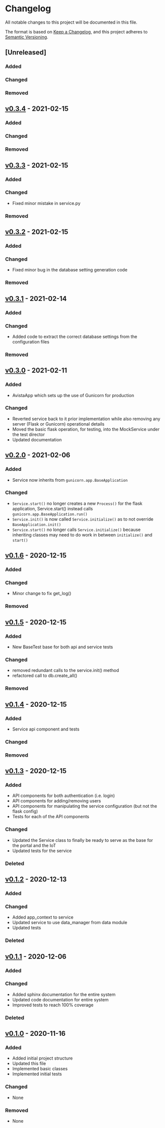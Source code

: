 # Changelog
All notable changes to this project will be documented in this file.

The format is based on [Keep a Changelog](https://keepachangelog.com/en/1.0.0/),
and this project adheres to [Semantic Versioning](https://semver.org/spec/v2.0.0.html).

## [Unreleased]
### Added

### Changed

### Removed

## [v0.3.4](https://github.com/isu-avista/base-server/releases/tag/v0.3.4) - 2021-02-15
### Added

### Changed

### Removed

## [v0.3.3](https://github.com/isu-avista/base-server/releases/tag/v0.3.3) - 2021-02-15
### Added

### Changed
* Fixed minor mistake in service.py

### Removed

## [v0.3.2](https://github.com/isu-avista/base-server/releases/tag/v0.3.2) - 2021-02-15
### Added

### Changed
* Fixed minor bug in the database setting generation code

### Removed

## [v0.3.1](https://github.com/isu-avista/base-server/releases/tag/v0.3.1) - 2021-02-14
### Added

### Changed
* Added code to extract the correct database settings from the configuration files

### Removed

## [v0.3.0](https://github.com/isu-avista/base-server/releases/tag/v0.3.0) - 2021-02-11
### Added
* AvistaApp which sets up the use of Gunicorn for production

### Changed
* Reverted service back to it prior implementation while also removing any server (Flask or Gunicorn) operational details
* Moved the basic flask operation, for testing, into the MockService under the test director
* Updated documentation

## [v0.2.0](https://github.com/isu-avista/base-server/releases/tag/v0.2.0) - 2021-02-06
### Added
* Service now inherits from `gunicorn.app.BaseApplication`

### Changed
* `Service.start()` no longer creates a new `Process()` for the flask application,
  Service.start() instead calls `gunicorn.app.BaseApplication.run()`
* `Service.init()` is now called `Service.initialize()` as to not override `BaseApplication.init()`
* `Service.start()` no longer calls `Service.initialize()` because inheriting classes may need
  to do work in between `initialize()` and `start()`

## [v0.1.6](https://github.com/isu-avista/base-server/releases/tag/v0.1.6) - 2020-12-15
### Added

### Changed
* Minor change to fix get_log()

### Removed

## [v0.1.5](https://github.com/isu-avista/base-server/releases/tag/v0.1.5) - 2020-12-15
### Added
* New BaseTest base for both api and service tests

### Changed
* removed redundant calls to the service.init() method
* refactored call to db.create_all()

### Removed

## [v0.1.4](https://github.com/isu-avista/base-server/releases/tag/v0.1.4) - 2020-12-15
### Added
* Service api component and tests

### Changed

### Removed

## [v0.1.3](https://github.com/isu-avista/base-server/releases/tag/v0.1.3) - 2020-12-15
### Added

* API components for both authentication (i.e. login)
* API components for adding/removing users
* API components for manipulating the service configuration (but not the flask config)
* Tests for each of the API components

### Changed

* Updated the Service class to finally be ready to serve as the base for the portal and the IoT
* Updated tests for the service

### Deleted

## [v0.1.2](https://github.com/isu-avista/base-server/releases/tag/v0.1.2) - 2020-12-13
### Added

### Changed
- Added app_context to service
- Updated service to use data_manager from data module
- Updated tests

### Deleted

## [v0.1.1](https://github.com/isu-avista/base-server/releases/tag/v0.1.1) - 2020-12-06
### Added

### Changed
- Added sphinx documentation for the entire system
- Updated code documentation for entire system
- Improved tests to reach 100% coverage

### Deleted

## [v0.1.0](https://github.com/isu-avista/base-server/releases/tag/v0.1.0) - 2020-11-16
### Added
- Added initial project structure
- Updated this file
- Implemented basic classes
- Implemented initial tests

### Changed
- None

### Removed
- None
